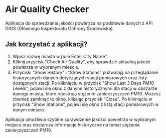 # Air Quality Checker
Aplikacja do sprawdzania jakości powietrza na podstawie danych z API GIOŚ (Głównego Inspektoratu Ochrony Środowiska).

## Jak korzystać z aplikacji?

1. Wpisz nazwę miasta w pole Enter City Name".
2. Kliknij przycisk "Check Air Quality", aby sprawdzić aktualną jakość powietrza w wybranym mieście.
3. Przyciski "Show History" i "Show Stations" pozwalają na przeglądanie historycznych danych dotyczących stacji pomiarowych oraz listy dostępnych stacji.
Po kliknięciu w przycisk "Show Last 3 Days PM10 Levels", pojawi się okno z danymi historycznymi dla stacji w obszarze danego miasta, które rejestrują stężenie zanieczyszczeń PM10. Możesz również zamknąć to okno, klikając przycisk "Close".
Po kliknięciu w przycisk "Show Stations", pojawi się okno z listą stacji pomiarowych w danym mieście.

Aplikacja umożliwia szybkie sprawdzenie jakości powietrza w wybranym miejscu oraz dostarcza informacje historyczne na temat stężenia zanieczyszczeń PM10.
